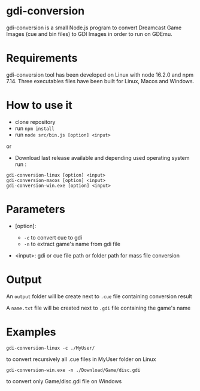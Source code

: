 # gdi-conversion

gdi-conversion is a small Node.js program to convert Dreamcast Game Images (cue and bin files) to GDI Images in order to run on GDEmu.

# Requirements

gdi-conversion tool has been developed on Linux with node 16.2.0 and npm 7.14. Three executables files have been built for Linux, Macos and Windows.

# How to use it

- clone  repository
- run `npm install`
- run `node src/bin.js [option] <input>`

or

- Download last release available and depending used operating system run :

 ```
gdi-conversion-linux [option] <input> 
gdi-conversion-macos [option] <input>
gdi-conversion-win.exe [option] <input>
``` 

# Parameters 

- [option]: 
	- `-c` to convert cue to gdi
	- `-n` to extract game's name from gdi file

- \<input\>: gdi or cue file path or folder path for mass file conversion

# Output
An `output` folder will be create next to `.cue` file containing conversion result

A `name.txt` file will be created next to `.gdi` file containing the game's name 

# Examples
```
gdi-conversion-linux -c ./MyUser/
``` 
to convert recursively all .cue files in MyUser folder on Linux

```
gdi-conversion-win.exe -n ./Download/Game/disc.gdi
```
 to convert only Game/disc.gdi file on Windows
